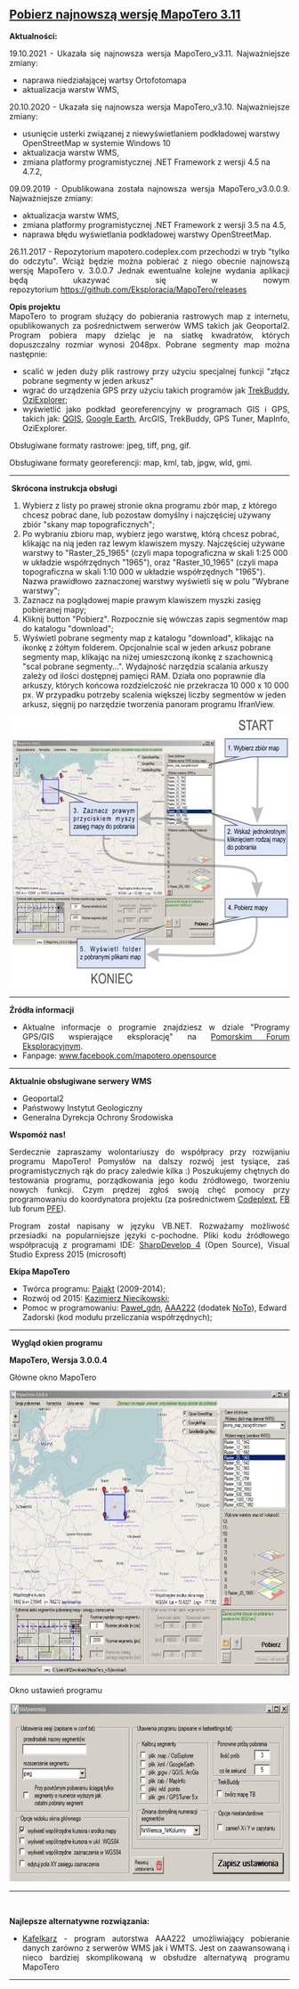 
<h2><a href="https://github.com/Eksploracja/MapoTero/releases/download/MapoTero_v3.11/MapoTero_v3.11.zip" target="_blank">Pobierz najnowszą wersję MapoTero 3.11</a></h2>



<p style="text-align: justify;"><strong>Aktualności:<br /> </strong></p>
<p style="text-align: justify;">19.10.2021 - Ukazała się najnowsza wersja MapoTero_v3.11. Najważniejsze zmiany:
  <ul><li>naprawa niedziałającej wartsy Ortofotomapa</li>
    <li>aktualizacja warstw WMS,</li> 
  </ul></p>
<p style="text-align: justify;">20.10.2020 - Ukazała się najnowsza wersja MapoTero_v3.10. Najważniejsze zmiany:
  <ul><li>usunięcie usterki związanej z niewyświetlaniem podkładowej warstwy OpenStreetMap w systemie Windows 10</li>
    <li>aktualizacja warstw WMS,</li> 
  <li>zmiana platformy programistycznej .NET Framework z wersji 4.5 na 4.7.2,</li>
  </ul></p>
<p style="text-align: justify;">09.09.2019 - Opublikowana została najnowsza wersja MapoTero_v3.0.0.9. Najważniejsze zmiany:
  <ul><li>aktualizacja warstw WMS,</li> 
  <li>zmiana platformy programistycznej .NET Framework z wersji 3.5 na 4.5,</li>
  <li>naprawa błędu wyświetlania podkładowej warstwy OpenStreetMap.</li></ul></p>
<p style="text-align: justify;">26.11.2017 - Repozytorium mapotero.codeplex.com przechodzi w tryb "tylko do odczytu". Wciąż będzie można pobierać z niego obecnie najnowszą wersję MapoTero v. 3.0.0.7 Jednak ewentualne kolejne wydania aplikacji będą ukazywać się&nbsp;w nowym repozytorium&nbsp;<a href="https://github.com/Eksploracja/MapoTero/releases" target="_blank">https://github.com/Eksploracja/MapoTero/releases</a></p>
<p style="text-align: justify;"><strong>Opis projektu</strong><br /> MapoTero to program służący do pobierania rastrowych map z internetu, opublikowanych za pośrednictwem serwer&oacute;w WMS takich jak Geoportal2. Program pobiera mapy dzieląc je na siatkę kwadrat&oacute;w, kt&oacute;rych dopuszczalny rozmiar wynosi 2048px. Pobrane segmenty map można następnie:</p>
<ul style="text-align: justify;">
<li>scalić w jeden duży plik rastrowy przy użyciu specjalnej funkcji "złącz pobrane segmenty w jeden arkusz"</li>
<li>wgrać do urządzenia GPS przy użyciu takich program&oacute;w jak <a href="http://www.trekbuddy.net/forum/index.php"> TrekBuddy</a>, <a href="http://www.oziexplorer.com/">OziExplorer</a>;</li>
<li>wyświetlić jako podkład georeferencyjny w programach GIS i GPS, takich jak: <a href="http://www.qgis.org/pl/site/"> QGIS</a>, <a href="http://www.google.pl/intl/pl/earth/" target="_blank">Google Earth</a>, ArcGIS, TrekBuddy, GPS Tuner, MapInfo, OziExplorer.</li>
</ul>
<p style="text-align: justify;">Obsługiwane formaty rastrowe: jpeg, tiff, png, gif.</p>
<p style="text-align: justify;">Obsługiwane formaty georeferencji: map, kml, tab, jpgw, wld, gmi.</p>
<hr />
<p style="text-align: justify;">&nbsp;<strong>Skr&oacute;cona instrukcja obsługi</strong></p>
<ol>
<li>Wybierz z listy po prawej stronie okna programu zb&oacute;r map, z kt&oacute;rego chcesz pobrać dane, lub pozostaw domyślny i najczęściej używany zbi&oacute;r "skany map topograficznych";</li>
<li>Po wybraniu zbioru map, wybierz jego warstwę, kt&oacute;rą chcesz pobrać, klikając na nią jeden raz lewym klawiszem myszy. Najczęściej używane warstwy to "Raster_25_1965" (czyli mapa topograficzna w skali 1:25 000 w układzie wsp&oacute;łrzędnych "1965"), oraz "Raster_10_1965" (czyli mapa topograficzna w skali 1:10 000 w układzie wsp&oacute;łrzędnych "1965"). Nazwa prawidłowo zaznaczonej warstwy wyświetli się w polu "Wybrane warstwy";</li>
<li>Zaznacz na poglądowej mapie prawym klawiszem myszki zasięg pobieranej mapy;</li>
<li>Kliknij button "Pobierz". Rozpocznie się w&oacute;wczas zapis segment&oacute;w map do katalogu "download";</li>
<li>Wyświetl pobrane segmenty map z katalogu "download", klikając na ikonkę z ż&oacute;łtym folderem. Opcjonalnie scal w jeden arkusz pobrane segmenty map, klikając na niżej umieszczoną ikonkę z szachownicą "scal pobrane segmenty...". Wydajność narzędzia scalania arkuszy zależy od ilości dostępnej pamięci RAM. Działa ono poprawnie dla arkuszy, kt&oacute;rych końcowa rozdzielczość nie przekracza 10 000 x 10 000 px. W przypadku potrzeby scalenia większej liczby segment&oacute;w w jeden arkusz, sięgnij po narzędzie tworzenia panoram programu IfranView.</li>
</ol>
<p><img src="https://github.com/Eksploracja/MapoTero/blob/master/instrukcja.jpg" alt="Uproszczona instrukcja obsługi" width="640" height="486" /></p>
<hr />
<p style="text-align: justify;"><strong>Źr&oacute;dła informacji</strong></p>
<ul style="text-align: justify;">
<li>Aktualne informacje o programie znajdziesz w dziale "Programy GPS/GIS wspierające eksplorację" na <a href="http://www.forum.eksploracja.pl/viewforum.php?f=205" target="_blank">Pomorskim Forum Eksploracyjnym</a>.</li>
<li>Fanpage: <a href="http://www.facebook.com/mapotero.opensource">www.facebook.com/mapotero.opensource</a></li>
</ul>
<hr />
<p style="text-align: justify;"><strong>Aktualnie obsługiwane serwery WMS</strong></p>
<ul>
<li>Geoportal2</li>
<li>Państwowy Instytut Geologiczny</li>
<li>Generalna Dyrekcja Ochrony Środowiska</li>
</ul>
<p style="text-align: justify;"><strong>Wspom&oacute;ż nas!</strong></p>
<p style="text-align: justify;">Serdecznie zapraszamy wolontariuszy do wsp&oacute;łpracy przy rozwijaniu programu MapoTero! Pomysł&oacute;w na dalszy rozw&oacute;j jest tysiące, zaś programistycznych rąk do pracy zaledwie kilka :) Poszukujemy chętnych do testowania programu, porządkowania jego kodu źr&oacute;dłowego, tworzeniu nowych funkcji. Czym prędzej zgłoś swoją chęć pomocy przy programowaniu do koordynatora projektu (za pośrednictwem <a href="https://www.codeplex.com/site/users/contact/mapotero?OriginalUrl=https%3a%2f%2fwww.codeplex.com%2fsite%2fusers%2fview%2fmapotero"> Codeplext</a>,&nbsp;<a href="http://www.facebook.com/mapotero.opensource" target="_blank">FB</a> lub forum <a href="http://www.forum.eksploracja.pl/viewforum.php?f=205" target="_blank">PFE</a>).</p>
<p style="text-align: justify;">Program został napisany w języku VB.NET. Rozważamy możliwość przesiadki na popularniejsze języki c-pochodne. Pliki kodu źr&oacute;dłowego wsp&oacute;łpracują z programami IDE:&nbsp;<a href="http://www.icsharpcode.net/OpenSource/SD/Download/#SharpDevelop4x" target="_blank">SharpDevelop 4</a> (Open Source), Visual Studio Express 2015 (microsoft)</p>
<p style="text-align: justify;"><strong>Ekipa MapoTero</strong></p>
<ul>
<li>Tw&oacute;rca programu: <a href="http://www.forum.eksploracja.pl/viewtopic.php?f=205&amp;t=15196" target="_blank"> Pajakt</a>&nbsp;(2009-2014);</li>
<li>Rozw&oacute;j od 2015: <a href="http://labgis.pl/" target="_blank">Kazimierz Niecikowski</a>;</li>
<li>Pomoc w programowaniu: <a href="http://www.forum.eksploracja.pl/memberlist.php?mode=viewprofile&amp;u=3289" target="_blank"> Paweł_gdn</a>, <a href="http://www.my-navia.pl/viewtopic.php?p=422691#422691" target="_blank"> AAA222</a>&nbsp;(dodatek <a href="http://www.forum.eksploracja.pl/viewtopic.php?f=205&amp;t=35039" target="_blank"> NoTo</a>), Edward Zadorski (kod modułu przeliczania wsp&oacute;łrzędnych);</li>
</ul>
<hr />
<p style="text-align: justify;">&nbsp;<strong>Wygląd okien programu</strong></p>
<p style="text-align: justify;"><strong>MapoTero, Wersja 3.0.0.4<br /> </strong></p>
<p style="text-align: justify;">Gł&oacute;wne okno MapoTero</p>
<p style="text-align: justify;"><img src="https://github.com/Eksploracja/MapoTero/blob/master/przod.jpg" alt="Gł&oacute;wne okno programu" width="640" height="514" /></p>
<p style="text-align: justify;">Okno ustawień programu</p>
<p style="text-align: justify;"><img src="https://github.com/Eksploracja/MapoTero/blob/master/tyl.jpg" alt="okno ustawień" width="640" height="321" /></p>
<hr />
<p style="text-align: justify;">&nbsp;</p>
<p style="text-align: justify;"><strong>Najlepsze alternatywne rozwiązania:</strong></p>
<ul style="text-align: justify;">
<li><a href="http://www.my-navia.pl/viewtopic.php?p=422691#422691" target="_blank">Kafelkarz</a>&nbsp;- program autorstwa AAA222 umożliwiający pobieranie danych zar&oacute;wno z serwer&oacute;w WMS jak i WMTS. Jest on zaawansowaną i nieco bardziej skomplikowaną w obsłudze alternatywą programu MapoTero</li>
</ul>
<hr />
<p style="text-align: justify;">&nbsp;</p>
